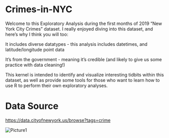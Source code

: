 # Crimes-in-NYC

Welcome to this Exploratory Analysis during the first months of 2019 “New York City Crimes” dataset. I really enjoyed diving into this dataset, and here’s why I think you will too:

It includes diverse datatypes - this analysis includes datetimes, and latitude/longitude point data

It’s from the government - meaning it’s credible (and likely to give us some practice with data cleaning!)

This kernel is intended to identify and visualize interesting tidbits within this dataset, as well as provide some tools for those who want to learn how to use R to perform their own exploratory analyses.

# Data Source

https://data.cityofnewyork.us/browse?tags=crime

![Picture1](https://user-images.githubusercontent.com/43942029/77840110-88d26180-7151-11ea-9292-fed9006777c1.png)

